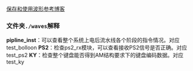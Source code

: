 [保存和使用波形参考博客](https://blog.csdn.net/lum250/article/details/120954760)

### 文件夹`./waves`解释  
**pipline_inst**：可以查看整个系统上电后流水线各个阶段的指令情况。对应test_bolloon
**PS2**：检查ps2_rx模块，可以查看接收PS2信号是否正确。对应test_ps2
**KY**：检查整个键盘能否得到AM结构要求下的键盘编码数据。对应test_ky